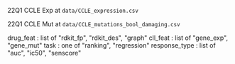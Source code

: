 22Q1 CCLE Exp at `data/CCLE_expression.csv`

22Q1 CCLE Mut at `data/CCLE_mutations_bool_damaging.csv`

drug_feat : list of "rdkit_fp", "rdkit_des", "graph"
cll_feat : list of "gene_exp", "gene_mut"
task : one of "ranking", "regression"
response_type : list of "auc", "ic50", "senscore"
